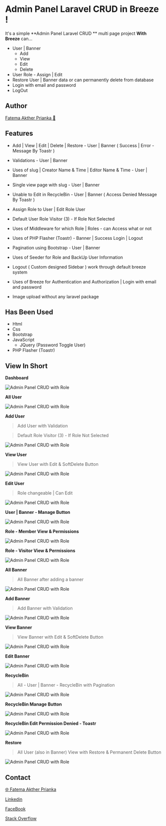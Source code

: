 # Admin Panel Laravel CRUD in Breeze !

It's a simple **Admin Panel Laravel CRUD ** multi page project **With Breeze** can...
 - User | Banner
    - Add
    - View
    - Edit 
    - Delete
 - User Role - Assign | Edit
 - Restore User | Banner data or can permanently delete from database
 - Login with email and password
 - LogOut

## Author

[Fatema Akther Prianka 🤗](https://github.com/Prianka-Mimi)

## Features

- Add | View | Edit | Delete | Restore - User | Banner ( Success | Error - Message By Toastr )

- Validations - User | Banner

- Uses of slug | Creator Name & Time | Editor Name & Time - User | Banner

- Single view page with slug - User | Banner

- Unable to Edit in RecycleBin - User | Banner ( Access Denied Message By Toastr )

- Assign Role to User | Edit Role User

- Default User Role Visitor (3) - If Role Not Selected

- Uses of Middleware for which Role | Roles - can Access what or not

- Uses of PHP Flasher (Toastr) - Banner | Success Login | Logout

- Pagination using Bootstrap - User | Banner

- Uses of Seeder for Role and BackUp User Information

- Logout ( Custom designed Sidebar ) work through default breeze system

- Uses of Breeze for Authentication and Authorization | Login with email and password

- Image upload without any laravel package

## Has Been Used

 - Html
 - Css
 - Bootstrap
 - JavaScript
   - JQuery (Password Toggle User)
 - PHP Flasher (Toastr)

## View In Short

**Dashboard**

<img  src="public/ss/dashboard.png"  alt="Admin Panel CRUD with Role">

**All User**

<img  src="public/ss/all-user.png"  alt="Admin Panel CRUD with Role">

**Add User**

> Add User with Validation

> Default Role Visitor (3) - If Role Not Selected

<img  src="public/ss/add-user.png"  alt="Admin Panel CRUD with Role">

**View User**

> View User with Edit & SoftDelete Button

<img  src="public/ss/view-user.png"  alt="Admin Panel CRUD with Role">

**Edit User**

> Role changeable | Can Edit

<img  src="public/ss/edit-user.png"  alt="Admin Panel CRUD with Role">

**User | Banner - Manage Button**

<img  src="public/ss/user-manage.png"  alt="Admin Panel CRUD with Role">

**Role - Member View & Permissions**

<img  src="public/ss/role-member-permission-view.png"  alt="Admin Panel CRUD with Role">

**Role - Visitor View & Permissions**

<img  src="public/ss/role-visitor-permission-view.png"  alt="Admin Panel CRUD with Role">

**All Banner**

> All Banner after adding a banner

<img  src="public/ss/all-banner.png"  alt="Admin Panel CRUD with Role">

**Add Banner**

> Add Banner with Validation

<img  src="public/ss/add-banner.png"  alt="Admin Panel CRUD with Role">

**View Banner**

> View Banner with Edit & SoftDelete Button

<img  src="public/ss/view-banner.png"  alt="Admin Panel CRUD with Role">

**Edit Banner**

<img  src="public/ss/edit-banner.png"  alt="Admin Panel CRUD with Role">

**RecycleBin**

> All - User | Banner - RecycleBin with Pagination

<img  src="public/ss/recycle-bin.png"  alt="Admin Panel CRUD with Role">

**RecycleBin Manage Button**

<img  src="public/ss/recycle-manage.png"  alt="Admin Panel CRUD with Role">

**RecycleBin Edit Permission Denied - Toastr**

<img  src="public/ss/recycle-edit.png"  alt="Admin Panel CRUD with Role">

**Restore**

> All User (also in Banner) View with Restore & Permanent Delete Button

<img  src="public/ss/recycle-view.png"  alt="Admin Panel CRUD with Role">
  
## Contact

[🌐 Fatema Akther Prianka](https://webdeveloperprianka.netlify.app/)

[Linkedin](https://www.linkedin.com/in/fatema-akther-prianka/)

[FaceBook](https://www.facebook.com/fatemaaktherprianka.webdeveloper)

[Stack Overflow](https://stackoverflow.com/users/23182049/prianka-mimi)
